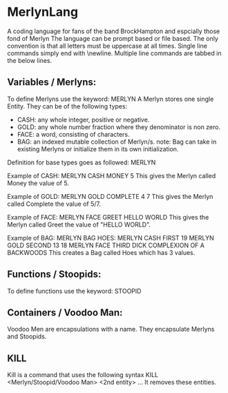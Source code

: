 # MerlynLang
A coding language for fans of the band BrockHampton and espcially those fond of Merlyn
The language can be prompt based or file based.
The only convention is that all letters must be uppercase at all times.
Single line commands simply end with \newline.
Multiple line commands are tabbed in the below lines.

## Variables / Merlyns:
To define Merlyns use the keyword: MERLYN
A Merlyn stores one single Entity.
They can be of the following types:
* CASH: any whole integer, positive or negative.
* GOLD: any whole number fraction where they denominator is non zero.
* FACE: a word, consisting of characters.
* BAG: an indexed mutable collection of Merlyn/s.
note: Bag can take in existing Merlyns or initialize them in its own initialization.

Definition for base types goes as followed:
MERLYN <TYPE> <NAME> <VALUE>

Example of CASH:
MERLYN CASH MONEY 5
This gives the Merlyn called Money the value of 5.

Example of GOLD:
MERLYN GOLD COMPLETE 4 7
This gives the Merlyn called Complete the value of 5/7.

Example of FACE:
MERLYN FACE GREET HELLO WORLD
This gives the Merlyn called Greet the value of "HELLO WORLD".

Example of BAG:
MERLYN BAG HOES:
    MERLYN CASH FIRST 19
    MERLYN GOLD SECOND 13 18
    MERLYN FACE THIRD DICK COMPLEXION OF A BACKWOODS
This creates a Bag called Hoes which has 3 values.

## Functions / Stoopids:
To define functions use the keyword: STOOPID

## Containers / Voodoo Man:
Voodoo Men are encapsulations with a name. They encapsulate Merlyns and Stoopids.

## KILL
Kill is a command that uses the following syntax
KILL <Merlyn/Stoopid/Voodoo Man> <2nd entity> ...
It removes these entities.
